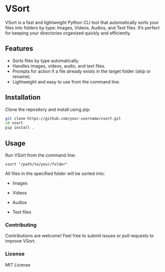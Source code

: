 # VSort

VSort is a fast and lightweight Python CLI tool that automatically sorts your files into folders by type: Images, Videos, Audios, and Text files. It’s perfect for keeping your directories organized quickly and efficiently.

## Features

- Sorts files by type automatically.
- Handles images, videos, audio, and text files.
- Prompts for action if a file already exists in the target folder (skip or rename).
- Lightweight and easy to use from the command line.

## Installation

Clone the repository and install using pip:

```bash
git clone https://github.com/your-username/vsort.git
cd vsort
pip install .
```
## Usage

Run VSort from the command line:
```
vsort "/path/to/your/folder"
```
All files in the specified folder will be sorted into:

- Images

- Videos

- Audios

- Text files

### Contributing

Contributions are welcome! Feel free to submit issues or pull requests to improve VSort.

### License

MIT License
